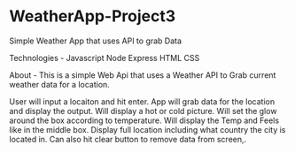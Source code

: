 # WeatherApp-Project3
 Simple Weather App that uses API to grab Data

Technologies - 
Javascript
Node
Express
HTML
CSS


About - 
This is a simple Web Api that uses a Weather API to Grab current weather data for a location. 

User will input a locaiton and hit enter. 
App will grab data for the location and display the output. 
Will display a hot or cold picture. 
Will set the glow around the box according to temperature. 
Will display the Temp and Feels like in the middle box.
Display full location including what country the city is located in. 
Can also hit clear button to remove data from screen,. 
